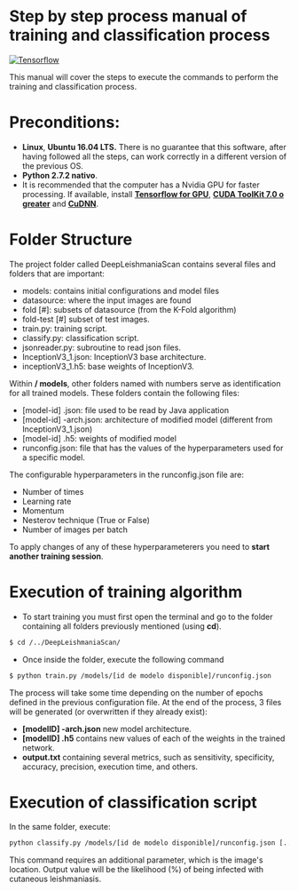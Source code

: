 # Step by step process manual of training and classification process

[![Tensorflow](http://blog.christianperone.com/wp-content/uploads/2016/08/tensorlogo.png)](https://www.tensorflow.org/)

This manual will cover the steps to execute the commands to perform the training and classification process.

# Preconditions:
- **Linux**, **Ubuntu 16.04 LTS.** There is no guarantee that this software, after having followed all the steps, can work correctly in a different version of the previous OS.
- **Python 2.7.2 nativo**.
- It is recommended that the computer has a Nvidia GPU for faster processing. If available, install  **[Tensorflow for GPU](https://www.tensorflow.org/install/install_linux#InstallingNativePip)**, **[CUDA ToolKit 7.0 o greater](https://developer.nvidia.com/cuda-downloads)** and **[CuDNN](https://developer.nvidia.com/cudnn)**.

# Folder Structure
The project folder called DeepLeishmaniaScan contains several files and folders that are important:

- models: contains initial configurations and model files
- datasource: where the input images are found
- fold [#]: subsets of datasource (from the K-Fold algorithm)
- fold-test [#] subset of test images.
- train.py: training script.
- classify.py: classification script.
- jsonreader.py: subroutine to read json files.
- InceptionV3_1.json: InceptionV3 base architecture.
- inceptionV3_1.h5: base weights of InceptionV3.

Within **/ models**, other folders named with numbers serve as identification for all trained models. These folders contain the following files:
- [model-id] .json: file used to be read by Java application
- [model-id] -arch.json: architecture of modified model (different from InceptionV3_1.json)
- [model-id] .h5: weights of modified model
- runconfig.json: file that has the values of the hyperparameters used for a specific model.

The configurable hyperparameters in the runconfig.json file are:

- Number of times
- Learning rate
- Momentum
- Nesterov technique (True or False)
- Number of images per batch

To apply changes of any of these hyperparameterers you need to **start another training session**.

# Execution of training algorithm

- To start training you must first open the terminal and go to the folder containing all folders previously mentioned (using **cd**).

```sh
$ cd /../DeepLeishmaniaScan/
```
- Once inside the folder, execute the following command
```sh
$ python train.py /models/[id de modelo disponible]/runconfig.json
```
The process will take some time depending on the number of epochs defined in the previous configuration file. At the end of the process, 3 files will be generated (or overwritten if they already exist):
- **[modelID] -arch.json** new model architecture.
- **[modelID] .h5** contains new values of each of the weights in the trained network.
- **output.txt** containing several metrics, such as sensitivity, specificity, accuracy, precision, execution time, and others.

# Execution of classification script
In the same folder, execute:
```sh
python classify.py /models/[id de modelo disponible]/runconfig.json [../../imagen.jpg|png|jpeg]
```
This command requires an additional parameter, which is the image's location.
Output value will be the likelihood (%) of being infected with cutaneous leishmaniasis.

